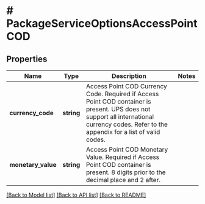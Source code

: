 # # PackageServiceOptionsAccessPointCOD

## Properties

Name | Type | Description | Notes
------------ | ------------- | ------------- | -------------
**currency_code** | **string** | Access Point COD Currency Code.  Required if Access Point COD container is present. UPS does not support all international currency codes. Refer to the appendix for a list of valid codes. |
**monetary_value** | **string** | Access Point COD Monetary Value.  Required if Access Point COD container is present. 8 digits prior to the decimal place and 2 after. |

[[Back to Model list]](../../README.md#models) [[Back to API list]](../../README.md#endpoints) [[Back to README]](../../README.md)

